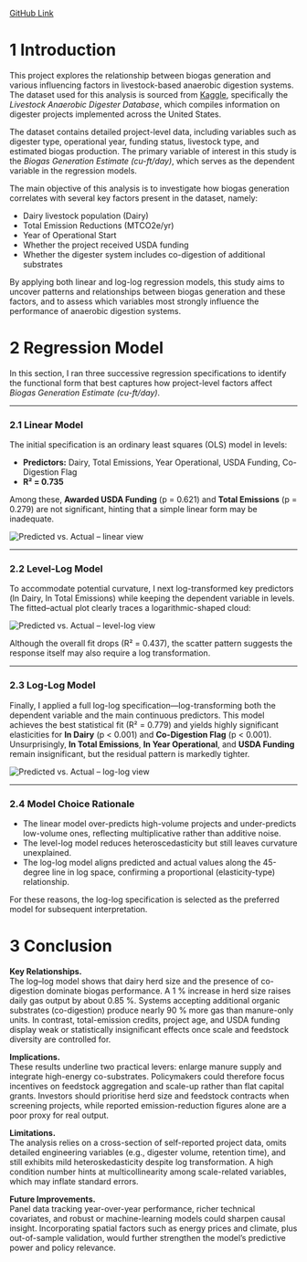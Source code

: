 [GitHub Link](https://github.com/HanchengLyu/Project_4_AAE718_Hans/settings)
# 1 Introduction

This project explores the relationship between biogas generation and various influencing factors in livestock-based anaerobic digestion systems. The dataset used for this analysis is sourced from [Kaggle](https://www.kaggle.com/datasets/mehmetisik/livestock-anaerobic-digester-database), specifically the *Livestock Anaerobic Digester Database*, which compiles information on digester projects implemented across the United States.

The dataset contains detailed project-level data, including variables such as digester type, operational year, funding status, livestock type, and estimated biogas production. The primary variable of interest in this study is the *Biogas Generation Estimate (cu-ft/day)*, which serves as the dependent variable in the regression models.

The main objective of this analysis is to investigate how biogas generation correlates with several key factors present in the dataset, namely:

- Dairy livestock population (Dairy)
- Total Emission Reductions (MTCO2e/yr)
- Year of Operational Start
- Whether the project received USDA funding
- Whether the digester system includes co-digestion of additional substrates

By applying both linear and log-log regression models, this study aims to uncover patterns and relationships between biogas generation and these factors, and to assess which variables most strongly influence the performance of anaerobic digestion systems.

# 2 Regression Model

In this section, I ran three successive regression specifications to identify the functional form that best captures how project-level factors affect *Biogas Generation Estimate (cu-ft/day)*.

---

### 2.1  Linear Model  

The initial specification is an ordinary least squares (OLS) model in levels:

- **Predictors:** Dairy, Total Emissions, Year Operational, USDA Funding, Co-Digestion Flag  
- **R² = 0.735**

Among these, **Awarded USDA Funding** (p = 0.621) and **Total Emissions** (p = 0.279) are not significant, hinting that a simple linear form may be inadequate.

![Predicted vs. Actual – linear view](D:/tasks/2025%20Spring/AAE%20718/Project04/ols_predicted_vs_actual.png)

---

### 2.2  Level-Log Model  

To accommodate potential curvature, I next log-transformed key predictors (ln Dairy, ln Total Emissions) while keeping the dependent variable in levels. The fitted–actual plot clearly traces a logarithmic-shaped cloud:

![Predicted vs. Actual – level-log view](D:/tasks/2025%20Spring/AAE%20718/Project04/ols_log_predicted_vs_actual.png)

Although the overall fit drops (R² = 0.437), the scatter pattern suggests the response itself may also require a log transformation.

---

### 2.3  Log-Log Model  

Finally, I applied a full log-log specification—log-transforming both the dependent variable and the main continuous predictors. This model achieves the best statistical fit (R² = 0.779) and yields highly significant elasticities for **ln Dairy** (p < 0.001) and **Co-Digestion Flag** (p < 0.001). Unsurprisingly, **ln Total Emissions**, **ln Year Operational**, and **USDA Funding** remain insignificant, but the residual pattern is markedly tighter.

![Predicted vs. Actual – log-log view](D:/tasks/2025%20Spring/AAE%20718/Project04/log_log.png)

---

### 2.4  Model Choice Rationale  

- The linear model over-predicts high-volume projects and under-predicts low-volume ones, reflecting multiplicative rather than additive noise.  
- The level-log model reduces heteroscedasticity but still leaves curvature unexplained.  
- The log-log model aligns predicted and actual values along the 45-degree line in log space, confirming a proportional (elasticity-type) relationship.

For these reasons, the log-log specification is selected as the preferred model for subsequent interpretation.
# 3 Conclusion

**Key Relationships.**  
The log–log model shows that dairy herd size and the presence of co-digestion dominate biogas performance. A 1 % increase in herd size raises daily gas output by about 0.85 %. Systems accepting additional organic substrates (co-digestion) produce nearly 90 % more gas than manure-only units. In contrast, total-emission credits, project age, and USDA funding display weak or statistically insignificant effects once scale and feedstock diversity are controlled for.

**Implications.**  
These results underline two practical levers: enlarge manure supply and integrate high-energy co-substrates. Policymakers could therefore focus incentives on feedstock aggregation and scale-up rather than flat capital grants. Investors should prioritise herd size and feedstock contracts when screening projects, while reported emission-reduction figures alone are a poor proxy for real output.

**Limitations.**  
The analysis relies on a cross-section of self-reported project data, omits detailed engineering variables (e.g., digester volume, retention time), and still exhibits mild heteroskedasticity despite log transformation. A high condition number hints at multicollinearity among scale-related variables, which may inflate standard errors.

**Future Improvements.**  
Panel data tracking year-over-year performance, richer technical covariates, and robust or machine-learning models could sharpen causal insight. Incorporating spatial factors such as energy prices and climate, plus out-of-sample validation, would further strengthen the model’s predictive power and policy relevance.
